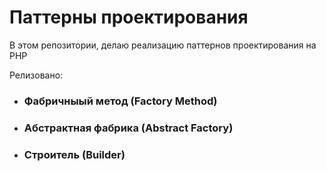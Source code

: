 # Паттерны проектирования
В этом репозитории, делаю реализацию паттернов проектирования на PHP

Релизовано:
* ### Фабричныый метод (Factory Method)
* ### Абстрактная фабрика (Abstract Factory)
* ### Строитель (Builder)
